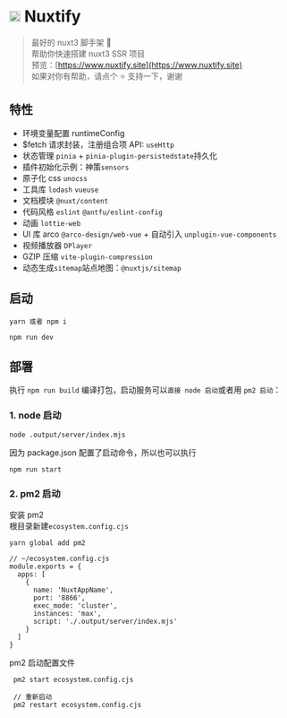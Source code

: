 # <img src="https://www.nuxtify.site/favicon.ico" alt="无标题-2024-02-23-1141.png"  width="20px"/> Nuxtify

> 最好的 nuxt3 脚手架 💯  
> 帮助你快速搭建 nuxt3 SSR 项目  
> 预览：[https://www.nuxtify.site](https://www.nuxtify.site)  
> 如果对你有帮助，请点个 ⭐ 支持一下，谢谢

## 特性

-   环境变量配置 runtimeConfig
-   $fetch 请求封装，注册组合项 API: `useHttp`
-   状态管理 `pinia` + `pinia-plugin-persistedstate`持久化
-   插件初始化示例：神策`sensors`
-   原子化 css `unocss`
-   工具库 `lodash` `vueuse`
-   文档模块 `@nuxt/content`
-   代码风格 `eslint` `@antfu/eslint-config`
-   动画 `lottie-web`
-   UI 库 arco `@arco-design/web-vue` + 自动引入 `unplugin-vue-components`
-   视频播放器 `DPlayer`
-   GZIP 压缩 `vite-plugin-compression`
-   动态生成`sitemap`站点地图：`@nuxtjs/sitemap`

## 启动

```
yarn 或者 npm i

npm run dev
```

## 部署

执行 `npm run build` 编译打包，启动服务可以`直接 node 启动`或者用 `pm2 启动`：

### 1. node 启动

```
node .output/server/index.mjs
```

因为 package.json 配置了启动命令，所以也可以执行

```
npm run start
```

### 2. pm2 启动

安装 pm2  
根目录新建`ecosystem.config.cjs`

```
yarn global add pm2

// ~/ecosystem.config.cjs
module.exports = {
  apps: [
    {
      name: 'NuxtAppName',
      port: '8866',
      exec_mode: 'cluster',
      instances: 'max',
      script: './.output/server/index.mjs'
    }
  ]
}

```

pm2 启动配置文件

```
 pm2 start ecosystem.config.cjs

 // 重新启动
 pm2 restart ecosystem.config.cjs
```
